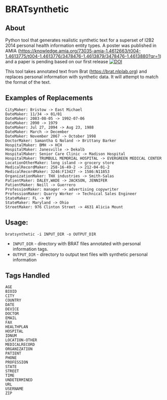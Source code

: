 # BRATsynthetic

## About

Python tool that generates realistic synthetic text for a superset of I2B2 2014 personal health information entity types. 
A poster was published in AMIA (https://knowledge.amia.org/73035-amia-1.4612663/t004-1.4613775/t004-1.4613776/3478476-1.4613879/3478476-1.4613880?qr=1) 
and a paper is pending based on our first release [![DOI](https://zenodo.org/badge/290890218.svg)](https://zenodo.org/badge/latestdoi/290890218)



This tool takes annotated text from Brat (https://brat.nlplab.org) and replaces personal information with synthetic data. It will attempt to match the format of the text.

## Examples of Replacements

```
CityMaker: Bristow -> East Michael
DateMaker: 11/34 -> 01/01
DateMaker: 2083-08-05 -> 1992-07-06
DateMaker: 2090 -> 1979
DateMaker: Jul 27, 2094 -> Aug 23, 1988
DateMaker: March -> December
DateMaker: November 2067 -> October 1998
DoctorMaker: Samantha G Noland -> Brittany Barker
HospitalMaker: BMH -> HCH
HospitalMaker: Janesville -> Dekalb
HospitalMaker: Senior Care Clinic -> Madison Hospital
HospitalMaker: TRUMBULL MEMORIAL HOSPITAL -> EVERGREEN MEDICAL CENTER
LocationOtherMaker: long island -> grocery store
MedicalRecordMaker: 258-16-49-2 -> 212-04-01-2
MedicalRecordMaker: 3246:F13427 -> 1586:N11853
OrganizationMaker: THX industries -> Smith-Salas
PatientMaker: DALEY,WADE -> JACKSON, JENNIFER
PatientMaker: Neill -> Guerrero
ProfessionMaker: manager -> advertising copywriter
ProfessionMaker: Quarry Worker -> Technical Sales Engineer
StateMaker: FL -> NY
StateMaker: Maryland -> Ohio
StreetMaker: 976 Clinton Street -> 4631 Alicia Mount
```

## Usage:

`bratsynthetic -i INPUT_DIR -o OUTPUT_DIR`

* `INPUT_DIR` - directory with BRAT files annotated with personal information tags.
* `OUTPUT_DIR` - directory to output text files with synthetic personal information

## Tags Handled

```
AGE
BIOID
CITY
COUNTRY
DATE
DEVICE
DOCTOR
EMAIL
FAX
HEALTHPLAN
HOSPITAL
IDNUM
LOCATION-OTHER
MEDICALRECORD
ORGANIZATION
PATIENT
PHONE
PROFESSION
STATE
STREET
TIME
UNDETERMINED
URL
USERNAME
ZIP
```


[comment]: <> (## TODO)

